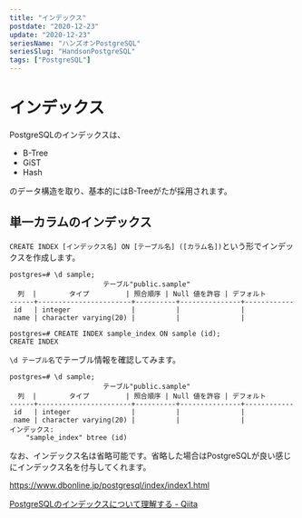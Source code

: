 ```yaml
---
title: "インデックス"
postdate: "2020-12-23"
update: "2020-12-23"
seriesName: "ハンズオンPostgreSQL"
seriesSlug: "HandsonPostgreSQL"
tags: ["PostgreSQL"]
---
```


# インデックス

PostgreSQLのインデックスは、

- B-Tree
- GiST
- Hash

のデータ構造を取り、基本的にはB-Treeがたが採用されます。

## 単一カラムのインデックス

`CREATE INDEX [インデックス名] ON [テーブル名] ([カラム名])`という形でインデックスを作成します。

```dummy:title=console
postgres=# \d sample;
                       テーブル"public.sample"
  列  |        タイプ         | 照合順序 | Null 値を許容 | デフォルト
------+-----------------------+----------+---------------+------------
 id   | integer               |          |               |
 name | character varying(20) |          |               |
```

```dummy:title=console
postgres=# CREATE INDEX sample_index ON sample (id);
CREATE INDEX
```

`\d テーブル名`でテーブル情報を確認してみます。

```dummy:title=console
postgres=# \d sample;
                       テーブル"public.sample"
  列  |        タイプ         | 照合順序 | Null 値を許容 | デフォルト
------+-----------------------+----------+---------------+------------
 id   | integer               |          |               |
 name | character varying(20) |          |               |
インデックス:
    "sample_index" btree (id)
```


なお、インデックス名は省略可能です。省略した場合はPostgreSQLが良い感じにインデックス名を付与してくれます。

https://www.dbonline.jp/postgresql/index/index1.html

[PostgreSQLのインデックスについて理解する - Qiita](https://qiita.com/t-shmp/items/cd82b73b2cbb488a812e)

